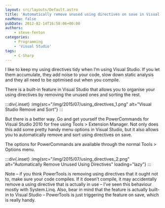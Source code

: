 ```yaml
---
layout: src/layouts/Default.astro
title: 'Automatically remove unused using directives on save in Visual Studio'
navMenu: false
pubDate: 2012-02-14T16:58:06+00:00
authors:
    - steve-fenton
categories:
    - Programming
    - 'Visual Studio'
tags:
    - C-Sharp
---
```


I like to keep my using directives tidy when I’m using Visual Studio. If you let them accumulate, they add noise to your code, slow down static analysis and they all need to be optimised out when you compile.

There is a built-in feature in Visual Studio that allows you to organise your using directives by removing the unused ones and sorting the rest.

:::div{.inset}
:img{src="/img/2015/07/using_directives_1.png" alt="Visual Studio Remove and Sort"}
:::

But there is a better way. Go and get yourself the PowerCommands for Visual Studio 2010 for free using Tools > Extension Manager. Not only does this add some pretty handy menu options in Visual Studio, but it also allows you to automatically remove and sort using directives on save.

The options for PowerCommands are available through the normal Tools > Options menu.

:::div{.inset}
:img{src="/img/2015/07/using_directives_2.png" alt="Automatically Remove Unused Using Directives" loading="lazy"}
:::

Note – if you think PowerTools is removing using directives that it ought not to, make sure your code compiles. If it doesn’t compile, it may accidentally remove a using directive that is actually in use – I’ve seen this behaviour mostly with System.Linq. Also, bear in mind that the feature is actually built-in to Visual Studio – PowerTools is just triggering the feature on save, which is really handy.